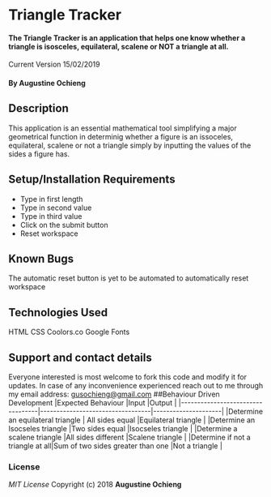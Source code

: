 # Triangle Tracker
#### The Triangle Tracker is an application that helps one know whether a triangle is isosceles, equilateral, scalene or NOT a triangle at all.
Current Version 15/02/2019
#### By **Augustine Ochieng**
## Description
This application is an essential mathematical tool simplifying a major geometrical function in determinig whether a figure is an issoceles, equilateral, scalene or not a triangle simply by inputting the values of the sides a figure has.
## Setup/Installation Requirements
* Type in first length
* Type in second value
* Type in third value
* Click on the submit button
* Reset workspace
## Known Bugs
The automatic reset button is yet to be automated to automatically reset workspace
## Technologies Used
HTML
CSS
Coolors.co
Google Fonts
## Support and contact details
Everyone interested is most welcome to fork this code and modify it for updates.
In case of any inconvenience experienced reach out to me through my email address: gusochieng@gmail.com
##Behaviour Driven Development
|Expected   Behaviour              |Input                             |Output               |
|----------------------------------|----------------------------------|---------------------|
|Determine an equilateral triangle | All sides equal                  |Equilateral triangle |
|Determine an Isocseles triangle   |Two sides equal                   |Isocseles triangle   |
|Determine a scalene triangle      |All sides different               |Scalene triangle     |
|Determine if not a triangle at all|Sum of two sides greater than one |Not a triangle       |

### License
*MIT License*
Copyright (c) 2018 **Augustine Ochieng**
  